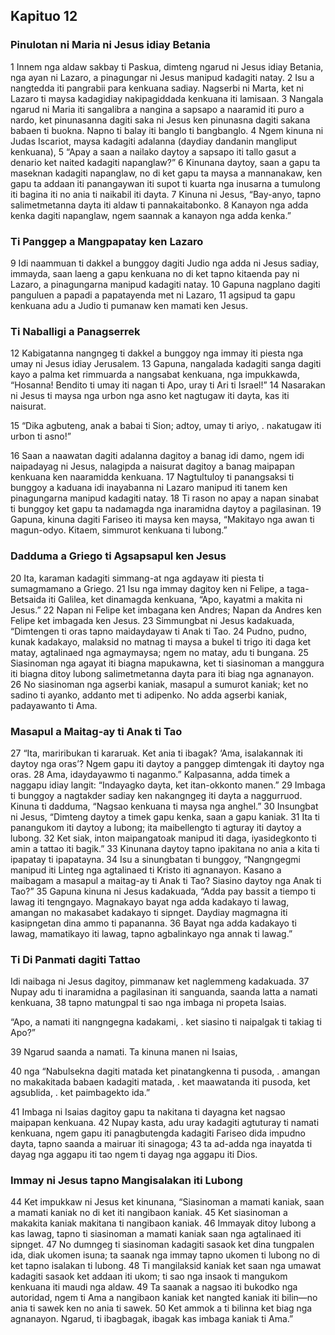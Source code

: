 Kapituo 12
----------

### Pinulotan ni Maria ni Jesus idiay Betania

1 Innem nga aldaw sakbay ti Paskua, dimteng ngarud ni Jesus idiay Betania, nga ayan ni Lazaro, a pinagungar ni Jesus manipud kadagiti natay.
2 Isu a nangtedda iti pangrabii para kenkuana sadiay. Nagserbi ni Marta, ket ni Lazaro ti maysa kadagidiay nakipagiddada kenkuana iti lamisaan.
3 Nangala ngarud ni Maria iti sangalibra a nangina a sapsapo a naaramid iti puro a nardo, ket pinunasanna dagiti saka ni Jesus ken pinunasna dagiti sakana babaen ti buokna. Napno ti balay iti banglo ti bangbanglo.
4 Ngem kinuna ni Judas Iscariot, maysa kadagiti adalanna (daydiay dandanin mangliput kenkuana),
5 “Apay a saan a nailako daytoy a sapsapo iti tallo gasut a denario ket naited kadagiti napanglaw?”
6 Kinunana daytoy, saan a gapu ta maseknan kadagiti napanglaw, no di ket gapu ta maysa a mannanakaw, ken gapu ta addaan iti panangaywan iti supot ti kuarta nga inusarna a tumulong iti bagina iti no ania ti naikabil iti dayta.
7 Kinuna ni Jesus, “Bay-anyo, tapno salimetmetanna dayta iti aldaw ti pannakaitabonko.
8 Kanayon nga adda kenka dagiti napanglaw, ngem saannak a kanayon nga adda kenka.”

### Ti Panggep a Mangpapatay ken Lazaro

9 Idi naammuan ti dakkel a bunggoy dagiti Judio nga adda ni Jesus sadiay, immayda, saan laeng a gapu kenkuana no di ket tapno kitaenda pay ni Lazaro, a pinagungarna manipud kadagiti natay.
10 Gapuna nagplano dagiti panguluen a papadi a papatayenda met ni Lazaro,
11 agsipud ta gapu kenkuana adu a Judio ti pumanaw ken mamati ken Jesus.

### Ti Naballigi a Panagserrek

12 Kabigatanna nangngeg ti dakkel a bunggoy nga immay iti piesta nga umay ni Jesus idiay Jerusalem.
13 Gapuna, nangalada kadagiti sanga dagiti kayo a palma ket rimmuarda a nangsabat kenkuana, nga impukkawda, “Hosanna! Bendito ti umay iti nagan ti Apo, uray ti Ari ti Israel!”
14 Nasarakan ni Jesus ti maysa nga urbon nga asno ket nagtugaw iti dayta, kas iti naisurat.

15
“Dika agbuteng, anak a babai ti Sion;
adtoy, umay ti ariyo, .
     nakatugaw iti urbon ti asno!”

16 Saan a naawatan dagiti adalanna dagitoy a banag idi damo, ngem idi naipadayag ni Jesus, nalagipda a naisurat dagitoy a banag maipapan kenkuana ken naaramidda kenkuana.
17 Nagtultuloy ti panangsaksi ti bunggoy a kaduana idi inayabanna ni Lazaro manipud iti tanem ken pinagungarna manipud kadagiti natay.
18 Ti rason no apay a napan sinabat ti bunggoy ket gapu ta nadamagda nga inaramidna daytoy a pagilasinan.
19 Gapuna, kinuna dagiti Fariseo iti maysa ken maysa, “Makitayo nga awan ti magun-odyo. Kitaem, simmurot kenkuana ti lubong.”

### Dadduma a Griego ti Agsapsapul ken Jesus

20 Ita, karaman kadagiti simmang-at nga agdayaw iti piesta ti sumagmamano a Griego.
21 Isu nga immay dagitoy ken ni Felipe, a taga-Betsaida iti Galilea, ket dinamagda kenkuana, “Apo, kayatmi a makita ni Jesus.”
22 Napan ni Felipe ket imbagana ken Andres; Napan da Andres ken Felipe ket imbagada ken Jesus.
23 Simmungbat ni Jesus kadakuada, “Dimtengen ti oras tapno maidaydayaw ti Anak ti Tao.
24 Pudno, pudno, kunak kadakayo, malaksid no matnag ti maysa a bukel ti trigo iti daga ket matay, agtalinaed nga agmaymaysa; ngem no matay, adu ti bungana.
25 Siasinoman nga agayat iti biagna mapukawna, ket ti siasinoman a manggura iti biagna ditoy lubong salimetmetanna dayta para iti biag nga agnanayon.
26 No siasinoman nga agserbi kaniak, masapul a sumurot kaniak; ket no sadino ti ayanko, addanto met ti adipenko. No adda agserbi kaniak, padayawanto ti Ama.

### Masapul a Maitag-ay ti Anak ti Tao

27 “Ita, mariribukan ti kararuak. Ket ania ti ibagak? ‘Ama, isalakannak iti daytoy nga oras’? Ngem gapu iti daytoy a panggep dimtengak iti daytoy nga oras.
28 Ama, idaydayawmo ti naganmo.” Kalpasanna, adda timek a naggapu idiay langit: “Indayagko dayta, ket itan-okkonto manen.”
29 Imbaga ti bunggoy a nagtakder sadiay ken nakangngeg iti dayta a naggurruod. Kinuna ti dadduma, “Nagsao kenkuana ti maysa nga anghel.”
30 Insungbat ni Jesus, “Dimteng daytoy a timek gapu kenka, saan a gapu kaniak.
31 Ita ti panangukom iti daytoy a lubong; ita maibellengto ti agturay iti daytoy a lubong.
32 Ket siak, inton maipangatoak manipud iti daga, iyasidegkonto ti amin a tattao iti bagik.”
33 Kinunana daytoy tapno ipakitana no ania a kita ti ipapatay ti ipapatayna.
34 Isu a sinungbatan ti bunggoy, “Nangngegmi manipud iti Linteg nga agtalinaed ti Kristo iti agnanayon. Kasano a maibagam a masapul a maitag-ay ti Anak ti Tao? Siasino daytoy nga Anak ti Tao?”
35 Gapuna kinuna ni Jesus kadakuada, “Adda pay bassit a tiempo ti lawag iti tengngayo. Magnakayo bayat nga adda kadakayo ti lawag, amangan no makasabet kadakayo ti sipnget. Daydiay magmagna iti kasipngetan dina ammo ti papananna.
36 Bayat nga adda kadakayo ti lawag, mamatikayo iti lawag, tapno agbalinkayo nga annak ti lawag.”

### Ti Di Panmati dagiti Tattao

Idi naibaga ni Jesus dagitoy, pimmanaw ket naglemmeng kadakuada.
37 Nupay adu ti inaramidna a pagilasinan iti sanguanda, saanda latta a namati kenkuana,
38 tapno matungpal ti sao nga imbaga ni propeta Isaias.

“Apo, a namati iti nangngegna kadakami, .
     ket siasino ti naipalgak ti takiag ti Apo?”

39 Ngarud saanda a namati. Ta kinuna manen ni Isaias,

40 nga
“Nabulsekna dagiti matada
     ket pinatangkenna ti pusoda, .
amangan no makakitada babaen kadagiti matada, .
     ket maawatanda iti pusoda, ket agsublida, .
     ket paimbagekto ida.”

41 Imbaga ni Isaias dagitoy gapu ta nakitana ti dayagna ket nagsao maipapan kenkuana.
42 Nupay kasta, adu uray kadagiti agtuturay ti namati kenkuana, ngem gapu iti panagbutengda kadagiti Fariseo dida impudno dayta, tapno saanda a mairuar iti sinagoga;
43 ta ad-adda nga inayatda ti dayag nga aggapu iti tao ngem ti dayag nga aggapu iti Dios.

### Immay ni Jesus tapno Mangisalakan iti Lubong

44 Ket impukkaw ni Jesus ket kinunana, “Siasinoman a mamati kaniak, saan a mamati kaniak no di ket iti nangibaon kaniak.
45 Ket siasinoman a makakita kaniak makitana ti nangibaon kaniak.
46 Immayak ditoy lubong a kas lawag, tapno ti siasinoman a mamati kaniak saan nga agtalinaed iti sipnget.
47 No dumngeg ti siasinoman kadagiti sasaok ket dina tungpalen ida, diak ukomen isuna; ta saanak nga immay tapno ukomen ti lubong no di ket tapno isalakan ti lubong.
48 Ti mangilaksid kaniak ket saan nga umawat kadagiti sasaok ket addaan iti ukom; ti sao nga insaok ti mangukom kenkuana iti maudi nga aldaw.
49 Ta saanak a nagsao iti bukodko nga autoridad, ngem ti Ama a nangibaon kaniak ket nangted kaniak iti bilin—no ania ti sawek ken no ania ti sawek.
50 Ket ammok a ti bilinna ket biag nga agnanayon. Ngarud, ti ibagbagak, ibagak kas imbaga kaniak ti Ama.”